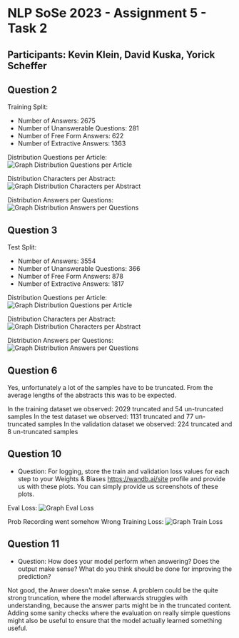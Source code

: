 # NLP SoSe 2023 - Assignment 5 - Task 2

## Participants: Kevin Klein, David Kuska, Yorick Scheffer

## Question 2

Training Split:

- Number of Answers:                2675
- Number of Unanswerable Questions: 281
- Number of Free Form Answers:      622
- Number of Extractive Answers:     1363

Distribution Questions per Article:
![Graph Distribution Questions per Article](./../task2/graphics/TRAIN_questions_per_article.png)

Distribution Characters per Abstract:
![Graph Distribution Characters per Abstract](./../task2/graphics/TRAIN_characters_per_abstract.png)

Distribution Answers per Questions:
![Graph Distribution Answers per Questions](./../task2/graphics/TRAIN_answers_per_question.png)

## Question 3

Test Split:

- Number of Answers:                3554
- Number of Unanswerable Questions: 366
- Number of Free Form Answers:      878
- Number of Extractive Answers:     1817

Distribution Questions per Article:
![Graph Distribution Questions per Article](./../task2/graphics/TEST_questions_per_article.png)

Distribution Characters per Abstract:
![Graph Distribution Characters per Abstract](./../task2/graphics/TEST_characters_per_abstract.png)

Distribution Answers per Questions:
![Graph Distribution Answers per Questions](./../task2/graphics/TEST_answers_per_question.png)

## Question 6

Yes, unfortunately a lot of the samples have to be truncated. 
From the average lengths of the abstracts this was to be expected.

In the training dataset we observed: 2029 truncated and 54 un-truncated samples
In the test dataset we observed: 1131 truncated and 77 un-truncated samples
In the validation dataset we observed: 224 truncated and 8 un-truncated samples

## Question 10

- Question: For logging, store the train and validation loss values for each step to your Weights & Biases https://wandb.ai/site profile and provide us with these plots. You can simply provide us screenshots of these plots.

Eval Loss:
![Graph Eval Loss](./../task2/graphics/EvalLoss.jpg)

Prob Recording went somehow Wrong Training Loss:
![Graph Train Loss](./../task2/graphics/ErrTrainLoss.jpg)

## Question 11

- Question: How does your model perform when answering? Does the output make sense? What do you think should be done for improving the prediction?

Not good, the Anwer doesn't make sense. A problem could be the quite strong truncation, where the model afterwards struggles with understanding, because the answer parts might be in the truncated content. Adding some sanity checks where the evaluation on really simple questions might also be useful to ensure that the model actually learned something useful. 